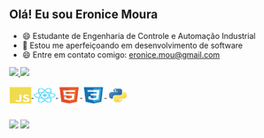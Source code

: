 ## Olá! Eu sou Eronice Moura

- 😄 Estudante de Engenharia de Controle e Automação Industrial
- 🌱 Estou me aperfeiçoando em desenvolvimento de software
- 😄 Entre em contato comigo: eronice.mou@gmail.com

 <div>
  <a href="https://github.com/Eronice">
  <img height="150em" src="https://github-readme-stats.vercel.app/api?username=Eronice&show_icons=true&theme=dark&include_all_commits=true&count_private=true"/>
  <img height="150em"  src="https://github-readme-stats.vercel.app/api/top-langs/?username=Eronice&layout=compact&langs_count=7&theme=dark"/>
<div/>
<div style="display: inline_block"><br>
  <img align="center" alt="Eronice-Js" height="30" width="40" src="https://raw.githubusercontent.com/devicons/devicon/master/icons/javascript/javascript-plain.svg">
  <img align="center" alt="Eronice-React" height="30" width="40" src="https://raw.githubusercontent.com/devicons/devicon/master/icons/react/react-original.svg">
  <img align="center" alt="Eronice-HTML" height="30" width="40" src="https://raw.githubusercontent.com/devicons/devicon/master/icons/html5/html5-original.svg">
  <img align="center" alt="Eronice-CSS" height="30" width="40" src="https://raw.githubusercontent.com/devicons/devicon/master/icons/css3/css3-original.svg">
  <img align="center" alt="Eronice-Python" height="30" width="40" src="https://raw.githubusercontent.com/devicons/devicon/master/icons/python/python-original.svg">
</div>

##
    
<div>
  <a href="https://www.linkedin.com/in/eronicemoura" target="_blank"><img src="https://img.shields.io/badge/-LinkedIn-%230077B5?style=for-the-badge&logo=linkedin&logoColor=white" target="_blank"></a> 
  <a href = "mailto:eronice.mou@gmail.com"><img src="https://img.shields.io/badge/-Gmail-%23333?style=for-the-badge&logo=gmail&logoColor=white" target="_blank"></a>  
</div>
